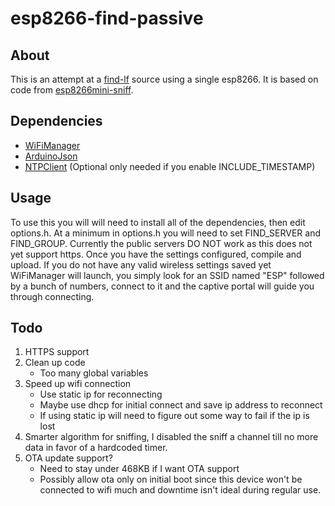 # esp8266-find-passive

## About
This is an attempt at a [find-lf](https://github.com/schollz/find-lf) source using a single esp8266.
It is based on code from [esp8266mini-sniff](https://github.com/rw950431/ESP8266mini-sniff).

## Dependencies
* [WiFiManager](https://github.com/tzapu/WiFiManager)
* [ArduinoJson](https://github.com/bblanchon/ArduinoJson)
* [NTPClient](https://github.com/arduino-libraries/NTPClient) (Optional only needed if you enable INCLUDE_TIMESTAMP)

## Usage
To use this you will will need to install all of the dependencies, then edit options.h.
At a minimum in options.h you will need to set FIND_SERVER and FIND_GROUP.
Currently the public servers DO NOT work as this does not yet support https.
Once you have the settings configured, compile and upload. If you do not have any valid wireless settings saved yet
WiFiManager will launch, you simply look for an SSID named "ESP" followed by a bunch of numbers, connect to it and the captive portal will
guide you through connecting.

## Todo
1. HTTPS support
2. Clean up code
    * Too many global variables
3. Speed up wifi connection
    * Use static ip for reconnecting
    * Maybe use dhcp for initial connect and save ip address to reconnect
    * If using static ip will need to figure out some way to fail if the ip is lost
4. Smarter algorithm for sniffing, I disabled the sniff a channel till no more data in favor of a hardcoded timer.
5. OTA update support?
    * Need to stay under 468KB if I want OTA support
    * Possibly allow ota only on initial boot since this device won't be connected to wifi much and downtime isn't ideal during regular use.

